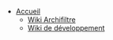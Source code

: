 * [Accueil](https://github.com/SocialGouv/archifiltre/wiki/Accueil)
  * [Wiki Archifiltre](https://github.com/SocialGouv/archifiltre/wiki/Wiki-Archifiltre)
  * [Wiki de développement](https://github.com/SocialGouv/archifiltre/wiki/Wiki-de-d%C3%A9veloppement)
